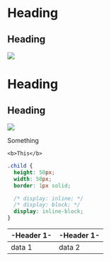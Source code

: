 <h1>Heading</h1>
<h2>Heading</h2>

<img src="https://images.pexels.com/photos/102104/pexels-photo-102104.jpeg?auto=compress&cs=tinysrgb&w=1260&h=750&dpr=1" />

# Heading

## Heading

![](https://images.pexels.com/photos/102104/pexels-photo-102104.jpeg?auto=compress&cs=tinysrgb&w=1260&h=750&dpr=1)

<div class="some">Something</div>

`<b>This</b>`

```css
.child {
  height: 50px;
  width: 50px;
  border: 1px solid;

  /* display: inline; */
  /* display: block; */
  display: inline-block;
}
```

| -Header 1- | -Header 1- |
| ---------- | ---------- |
| data 1     | data 2     |
